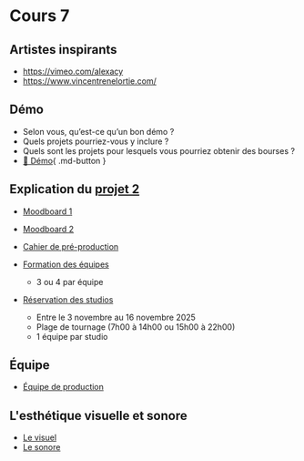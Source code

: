 # Cours 7

## Artistes inspirants
* https://vimeo.com/alexacy
* https://www.vincentrenelortie.com/


## Démo 
* Selon vous, qu’est-ce qu’un bon démo ? 
* Quels projets pourriez-vous y inclure ?
* Quels sont les projets pour lesquels vous pourriez obtenir des bourses ?
* [📁 Démo](https://cmontmorency365-my.sharepoint.com/:f:/g/personal/flpilote_cmontmorency_qc_ca/EoXof15gcg5Coi-w89uA4lwBuFkJoZGi3nojR1EkjHChww?e=XOgz9G%22%20\t%20%22_blank){ .md-button }   <br>



## Explication du [projet 2](projet_02.md)

* [Moodboard 1](https://www.youtube.com/watch?v=p03cRSbIQFU) 
* [Moodboard 2](https://www.youtube.com/watch?v=PnZnjSFHSzY)
  
* [Cahier de pré-production](https://cmontmorency365-my.sharepoint.com/:p:/g/personal/flpilote_cmontmorency_qc_ca/EROE8xk9chtLnZO33gl_hgMBOTZj9-KvitOQIIqjKQTZMw?e=wTnIyh)
* [Formation des équipes](https://cmontmorency365-my.sharepoint.com/:w:/g/personal/flpilote_cmontmorency_qc_ca/EWARe1xWaRBKjEki4WRvD0UBga173W95fjX9bzgzUINTXA?e=y2hwrM)
  * 3 ou 4 par équipe
* [Réservation des studios](https://teamup.com/ks5tb2ed4b9yetgo9v)
    * Entre le 3 novembre au 16 novembre 2025
    * Plage de tournage (7h00 à 14h00 ou 15h00 à 22h00)
    * 1 équipe par studio

## Équipe
* [Équipe de production](https://cmontmorency365-my.sharepoint.com/:p:/g/personal/flpilote_cmontmorency_qc_ca/ESxtiN2BY0dJgKzdREJtL-gB4RzfpaeDNt8apqepW6vTXQ?e=ZZWoF3)


## L'esthétique visuelle et sonore
* [Le visuel](https://cmontmorency365-my.sharepoint.com/:p:/g/personal/flpilote_cmontmorency_qc_ca/EXngM1RITXtCjr4M-CwvYs4BNOnE6Ux89wYgerIvACzF9g?e=Uri2m8)
* [Le sonore](https://cmontmorency365-my.sharepoint.com/:p:/g/personal/flpilote_cmontmorency_qc_ca/EVYtu8fNOnNJnFoR1yifeygBMPQEWFQW_Ex9S52lYviJqw?e=bwPmiA)
